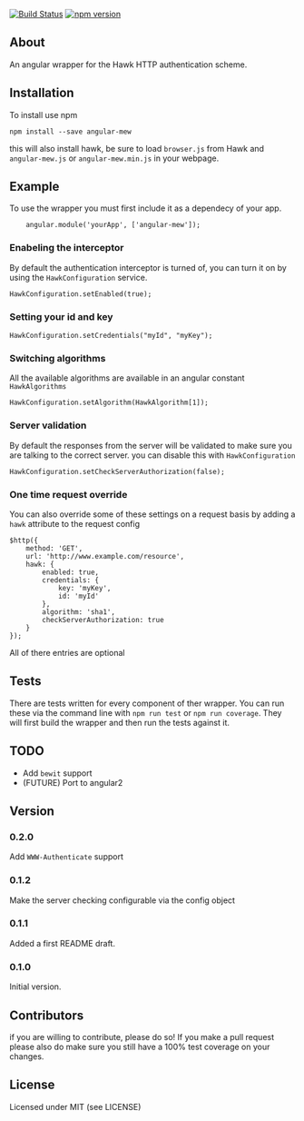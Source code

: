 [![Build Status](https://travis-ci.org/Sonaryr/angular-mew.svg?branch=master)](https://travis-ci.org/Sonaryr/angular-mew)
[![npm version](https://badge.fury.io/js/angular-mew.svg)](https://badge.fury.io/js/angular-mew)
## About

An angular wrapper for the Hawk HTTP authentication scheme.


## Installation
To install use npm
```
npm install --save angular-mew
```
this will also install hawk, be sure to load `browser.js` from Hawk and `angular-mew.js` or `angular-mew.min.js` in your webpage.

## Example
To use the wrapper you must first include it as a dependecy of your app.
```
    angular.module('yourApp', ['angular-mew']);
```
### Enabeling the interceptor
By default the authentication interceptor is turned of, you can turn it on by using the `HawkConfiguration` service.

```
HawkConfiguration.setEnabled(true);
```
### Setting your id and key
```
HawkConfiguration.setCredentials("myId", "myKey");
```

### Switching algorithms
All the available algorithms are available in an angular constant `HawkAlgorithms`
```
HawkConfiguration.setAlgorithm(HawkAlgorithm[1]);
```

### Server validation
By default the responses from the server will be validated to make sure you are talking to the correct server. you can disable this with `HawkConfiguration`
```
HawkConfiguration.setCheckServerAuthorization(false);
```

### One time request override
You can also override some of these settings on a request basis by adding a `hawk` attribute to the request config
```
$http({
    method: 'GET',
    url: 'http://www.example.com/resource',
    hawk: {
        enabled: true,
        credentials: {
            key: 'myKey',
            id: 'myId'
        },
        algorithm: 'sha1',
        checkServerAuthorization: true
    }
});
```

All of there entries are optional

## Tests
There are tests written for every component of ther wrapper. You can run these via the command line with `npm run test` or `npm run coverage`. They will first build the wrapper and then run the tests against it.

## TODO
* Add `bewit` support
* (FUTURE) Port to angular2

## Version
### 0.2.0
Add `WWW-Authenticate` support
### 0.1.2
Make the server checking configurable via the config object
### 0.1.1
Added a first README draft.
### 0.1.0
Initial version.


## Contributors
if you are willing to contribute, please do so! If you make a pull request please also do make sure you still have a 100% test coverage on your changes.
## License

Licensed under MIT (see LICENSE)
